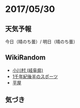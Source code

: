 # 2017/05/30

## 天気予報

今日（晴のち曇）/ 明日（晴のち曇）

## WikiRandom

* [小川村 (岐阜県)](https://ja.wikipedia.org/wiki/%E5%B0%8F%E5%B7%9D%E6%9D%91_%28%E5%B2%90%E9%98%9C%E7%9C%8C%29)
* [1千年紀後半のスポーツ](https://ja.wikipedia.org/wiki/1%E5%8D%83%E5%B9%B4%E7%B4%80%E5%BE%8C%E5%8D%8A%E3%81%AE%E3%82%B9%E3%83%9D%E3%83%BC%E3%83%84)
* [平屋](https://ja.wikipedia.org/wiki/%E5%B9%B3%E5%B1%8B)

## 気づき

